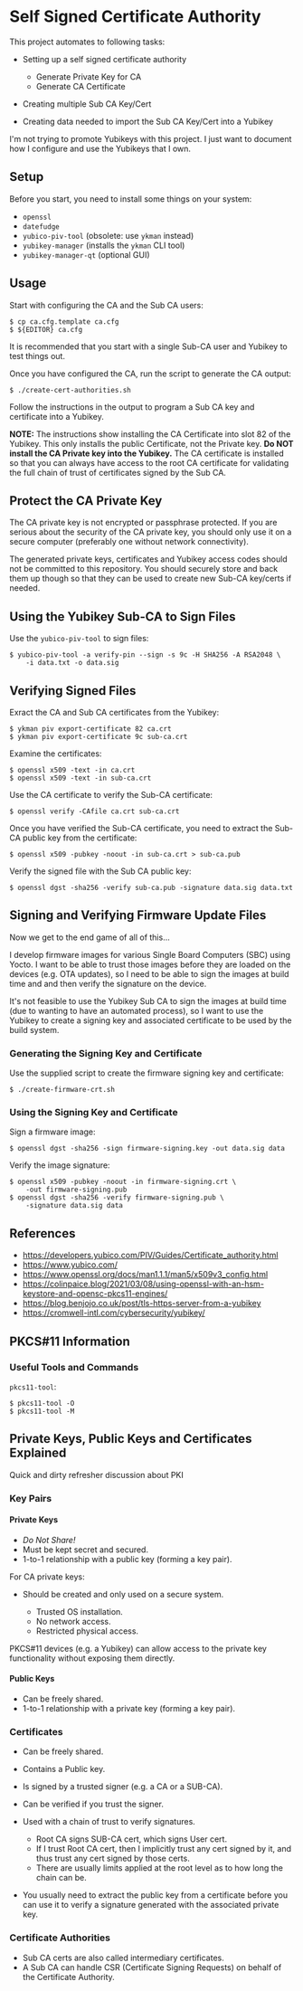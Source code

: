 # Self Signed Certificate Authority

This project automates to following tasks:

* Setting up a self signed certificate authority

  + Generate Private Key for CA
  + Generate CA Certificate

* Creating multiple Sub CA Key/Cert
* Creating data needed to import the Sub CA Key/Cert into a Yubikey

I'm not trying to promote Yubikeys with this project. I just want to document
how I configure and use the Yubikeys that I own.

## Setup

Before you start, you need to install some things on your system:

* `openssl`
* `datefudge`
* `yubico-piv-tool` (obsolete: use `ykman` instead)
* `yubikey-manager` (installs the `ykman` CLI tool)
* `yubikey-manager-qt` (optional GUI)

## Usage

Start with configuring the CA and the Sub CA users:

    $ cp ca.cfg.template ca.cfg
    $ ${EDITOR} ca.cfg

It is recommended that you start with a single Sub-CA user and Yubikey to test
things out.

Once you have configured the CA, run the script to generate the CA output:

    $ ./create-cert-authorities.sh

Follow the instructions in the output to program a Sub CA key and certificate
into a Yubikey.

**NOTE:** The instructions show installing the CA Certificate into slot 82 of
the Yubikey. This only installs the public Certificate, not the Private key.
**Do NOT install the CA Private key into the Yubikey.** The CA certificate is
installed so that you can always have access to the root CA certificate for
validating the full chain of trust of certificates signed by the Sub CA.

## Protect the CA Private Key

The CA private key is not encrypted or passphrase protected. If you are serious
about the security of the CA private key, you should only use it on a secure
computer (preferably one without network connectivity).

The generated private keys, certificates and Yubikey access codes should not be
committed to this repository. You should securely store and back them up though
so that they can be used to create new Sub-CA key/certs if needed.

## Using the Yubikey Sub-CA to Sign Files

Use the `yubico-piv-tool` to sign files:

    $ yubico-piv-tool -a verify-pin --sign -s 9c -H SHA256 -A RSA2048 \
        -i data.txt -o data.sig

## Verifying Signed Files

Exract the CA and Sub CA certificates from the Yubikey:

    $ ykman piv export-certificate 82 ca.crt
    $ ykman piv export-certificate 9c sub-ca.crt

Examine the certificates:

    $ openssl x509 -text -in ca.crt
    $ openssl x509 -text -in sub-ca.crt

Use the CA certificate to verify the Sub-CA certificate:

    $ openssl verify -CAfile ca.crt sub-ca.crt

Once you have verified the Sub-CA certificate, you need to extract the Sub-CA
public key from the certificate:

    $ openssl x509 -pubkey -noout -in sub-ca.crt > sub-ca.pub

Verify the signed file with the Sub CA public key:

    $ openssl dgst -sha256 -verify sub-ca.pub -signature data.sig data.txt

## Signing and Verifying Firmware Update Files

Now we get to the end game of all of this...

I develop firmware images for various Single Board Computers (SBC) using Yocto.
I want to be able to trust those images before they are loaded on the devices
(e.g. OTA updates), so I need to be able to sign the images at build time and
and then verify the signature on the device.

It's not feasible to use the Yubikey Sub CA to sign the images at build time
(due to wanting to have an automated process), so I want to use the Yubikey to
create a signing key and associated certificate to be used by the build system.

### Generating the Signing Key and Certificate

Use the supplied script to create the firmware signing key and certificate:

    $ ./create-firmware-crt.sh

### Using the Signing Key and Certificate

Sign a firmware image:

    $ openssl dgst -sha256 -sign firmware-signing.key -out data.sig data

Verify the image signature:

    $ openssl x509 -pubkey -noout -in firmware-signing.crt \
        -out firmware-signing.pub
    $ openssl dgst -sha256 -verify firmware-signing.pub \
        -signature data.sig data

## References

* https://developers.yubico.com/PIV/Guides/Certificate_authority.html
* https://www.yubico.com/
* https://www.openssl.org/docs/man1.1.1/man5/x509v3_config.html
* https://colinpaice.blog/2021/03/08/using-openssl-with-an-hsm-keystore-and-opensc-pkcs11-engines/
* https://blog.benjojo.co.uk/post/tls-https-server-from-a-yubikey
* https://cromwell-intl.com/cybersecurity/yubikey/

## PKCS#11 Information

### Useful Tools and Commands

`pkcs11-tool`:

    $ pkcs11-tool -O
    $ pkcs11-tool -M

## Private Keys, Public Keys and Certificates Explained

Quick and dirty refresher discussion about PKI

### Key Pairs

#### Private Keys

* *Do Not Share!*
* Must be kept secret and secured.
* 1-to-1 relationship with a public key (forming a key pair).

For CA private keys:

* Should be created and only used on a secure system.

  + Trusted OS installation.
  + No network access.
  + Restricted physical access.

PKCS#11 devices (e.g. a Yubikey) can allow access to the private key
functionality without exposing them directly.

#### Public Keys

* Can be freely shared.
* 1-to-1 relationship with a private key (forming a key pair).

### Certificates

* Can be freely shared.
* Contains a Public key.
* Is signed by a trusted signer (e.g. a CA or a SUB-CA).
* Can be verified if you trust the signer.
* Used with a chain of trust to verify signatures.

  + Root CA signs SUB-CA cert, which signs User cert.
  + If I trust Root CA cert, then I implicitly trust any cert signed by it,
    and thus trust any cert signed by those certs.
  + There are usually limits applied at the root level as to how long the chain
    can be.

* You usually need to extract the public key from a certificate before you can
  use it to verify a signature generated with the associated private key.

### Certificate Authorities

* Sub CA certs are also called intermediary certificates.
* A Sub CA can handle CSR (Certificate Signing Requests) on behalf of the
  Certificate Authority.
